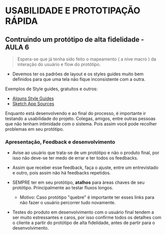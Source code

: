 # USABILIDADE E PROTOTIPAÇÃO RÁPIDA 

## Contruindo um protótipo de alta fidelidade - AULA 6

> Espera-se que já tenha sido feito o mapeamento ( a níve macro ) da interação do usuário e flow do protótipo.

* Devemos ter os padrões de layout e os styles guides muito bem definidos para que uma tela não fique inconsistente com a outra.

Exemplos de Style guides, gratuitos e outros:

* [Alguns Style Guides](https://bashooka.com/inspiration/40-great-examples-of-ui-style-guides/)
* [Sketch App Sources](https://www.sketchappsources.com/)

Enquanto está desenvolvendo e ao final do processo, é  importante ir testando a usabilidade do projeto. Colegas, amigos, entre outras pessoas que não tenham intimidade com o sistema. Pois assim você pode recolher problemas em seu protótipo.

### Apresentação, Feedback e desenvolvimento

* Avise ao usuário que trata-se de um protótipo e não o produto final, por isso não deve-se ter medo de errar e ter todos os feedbacks.

* Assim que receber esse feedback, faça o ajuste, entre um entrevistado e outro, pois assim não há feedbacks repetidos.

* SEMPRE ter em seu protótipo, **atalhos** para àreas chaves de seu protótipo. Principalmente ao testar fluxos longos. 
  * Motivo: Caso protótipo "quebre" é importante ter esses links para não fazer o usuário percorrer tudo novamente.

* Testes do produto em desenvolvimento com o usuário final tendem a ser muito estressantes e caros, por isso confirme todos os detalhes com o cliente a partir do protótipo de alta fidelidade, antes de partir para o desenvolvimento.






